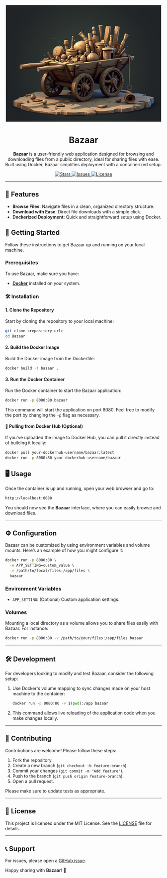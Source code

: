 <div align="center"><img width="500" src="_assets/bazaar.jpg"></div>
<h1 align="center">Bazaar</h1>

<p align="center">
  <b>Bazaar</b> is a user-friendly web application designed for browsing and downloading files from a public directory, ideal for sharing files with ease. Built using Docker, Bazaar simplifies deployment with a containerized setup.
</p>

<p align="center">
  <a href="https://github.com/your-repository/Bazaar/stargazers">
    <img src="https://img.shields.io/github/stars/your-repository/Bazaar" alt="Stars">
  </a>
  <a href="https://github.com/your-repository/Bazaar/issues">
    <img src="https://img.shields.io/github/issues/your-repository/Bazaar" alt="Issues">
  </a>
  <a href="https://github.com/your-repository/Bazaar/blob/main/LICENSE">
    <img src="https://img.shields.io/github/license/your-repository/Bazaar" alt="License">
  </a>
</p>

---

## 🌟 Features

- **Browse Files**: Navigate files in a clean, organized directory structure.
- **Download with Ease**: Direct file downloads with a simple click.
- **Dockerized Deployment**: Quick and straightforward setup using Docker.

## 🚀 Getting Started

Follow these instructions to get Bazaar up and running on your local machine.

### Prerequisites

To use Bazaar, make sure you have:

- **[Docker](https://docs.docker.com/get-docker/)** installed on your system.

### 🛠 Installation

#### 1. Clone the Repository

Start by cloning the repository to your local machine:

```bash
git clone <repository_url>
cd Bazaar
```

#### 2. Build the Docker Image

Build the Docker image from the Dockerfile:

```bash
docker build -t bazaar .
```

#### 3. Run the Docker Container

Run the Docker container to start the Bazaar application:

```bash
docker run -p 8080:80 bazaar
```

This command will start the application on port 8080. Feel free to modify the port by changing the `-p` flag as necessary.

#### 🐳 Pulling from Docker Hub (Optional)

If you’ve uploaded the image to Docker Hub, you can pull it directly instead of building it locally:

```bash
docker pull your-dockerhub-username/bazaar:latest
docker run -p 8080:80 your-dockerhub-username/bazaar
```

## 🖥 Usage

Once the container is up and running, open your web browser and go to:

```bash
http://localhost:8080
```

You should now see the **Bazaar** interface, where you can easily browse and download files.

---

## ⚙️ Configuration

Bazaar can be customized by using environment variables and volume mounts. Here’s an example of how you might configure it:

```bash
docker run -p 8080:80 \
  -e APP_SETTING=custom_value \
  -v /path/to/local/files:/app/files \
  bazaar
```

### Environment Variables

- `APP_SETTING`: (Optional) Custom application settings.

### Volumes

Mounting a local directory as a volume allows you to share files easily with Bazaar. For instance:

```bash
docker run -p 8080:80 -v /path/to/your/files:/app/files bazaar
```

---

## 🛠 Development

For developers looking to modify and test Bazaar, consider the following setup:

1. Use Docker's volume mapping to sync changes made on your host machine to the container:

   ```bash
   docker run -p 8080:80 -v $(pwd):/app bazaar
   ```

2. This command allows live reloading of the application code when you make changes locally.

---

## 🤝 Contributing

Contributions are welcome! Please follow these steps:

1. Fork the repository.
2. Create a new branch (`git checkout -b feature-branch`).
3. Commit your changes (`git commit -m "Add feature"`).
4. Push to the branch (`git push origin feature-branch`).
5. Open a pull request.

Please make sure to update tests as appropriate.

---

## 📝 License

This project is licensed under the MIT License. See the [LICENSE](LICENSE) file for details.

---

## 📞 Support

For issues, please open a [GitHub issue](https://github.com/your-repository/Bazaar/issues).

Happy sharing with **Bazaar**! 🚀
